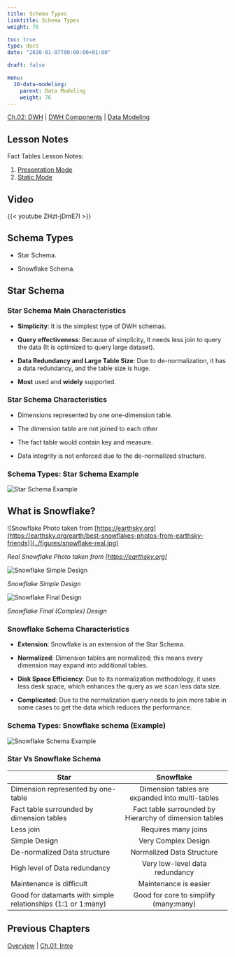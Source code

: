 ```yaml
---
title: Schema Types
linktitle: Schema Types
weight: 76

toc: true
type: docs
date: "2020-01-07T00:00:00+01:00"

draft: false

menu:
  10-data-modeling:
    parent: Data Modeling
    weight: 76
---
```


[Ch.02: DWH](../../../../02-dwh) | [DWH Components](../../../03-architecture/) | [Data Modeling](../../10-data-modeling/)

## Lesson Notes

Fact Tables Lesson Notes:
1. [Presentation Mode](../04-schema-types-ps.pdf)
1. [Static Mode](../04-schema-types-rs.pdf)


## Video

{{< youtube ZHzt-jDmE7I >}}


## Schema Types

-   Star Schema.

-   Snowflake Schema.

## Star Schema 

### Star Schema Main Characteristics

-   **Simplicity**: It is the simplest type of DWH schemas.

-   **Query effectiveness**: Because of simplicity, It needs less join to query the data (It is optimized to query large dataset).

-   **Data Redundancy and Large Table Size**: Due to de-normalization, it has a data redundancy, and the table size is huge.

-   **Most** used and **widely** supported.

### Star Schema Characteristics

-   Dimensions represented by one one-dimension table.

-   The dimension table are not joined to each other

-   The fact table would contain key and measure.

-   Data integrity is not enforced due to the de-normalized structure.

### Schema Types: Star Schema Example

![Star Schema Example](../figures/star-example.png)

## What is Snowflake?

![Snowflake Photo taken from [https://earthsky.org](https://earthsky.org/earth/best-snowflakes-photos-from-earthsky-friends)](../figures/snowflake-real.jpg)

*Real Snowflake Photo taken from [https://earthsky.org]*


![Snowflake Simple Design](../figures/snowflake-File.png)

*Snowflake Simple Design*

![Snowflake Final Design](../figures/frozen-snowflake.png)

*Snowflake Final (Complex) Design*

### Snowflake Schema Characteristics

-   **Extension**: Snowflake is an extension of the Star Schema.

-   **Normalized**: Dimension tables are normalized; this means every dimension may expand into additional tables.

-   **Disk Space Efficiency**: Due to its normalization methodology, it uses less desk space, which enhances the query as we scan less data size.

-   **Complicated**: Due to the normalization query needs to join more table in some cases to get the data which reduces the performance.

### Schema Types: Snowflake schema (Example)
![Snowflake Schema Example](../figures/snowflake-example.png)

### Star Vs Snowflake Schema

| Star   |      Snowflake  |
|----------|:-------------:|
| Dimension represented by one-table | Dimension tables are expanded into multi-tables |
| Fact table surrounded by dimension tables | Fact table surrounded by Hierarchy of dimension tables   |
| Less join | Requires many joins |
| Simple Design | Very Complex Design |
| De-normalized Data structure | Normalized Data Structure |
| High level of Data redundancy | Very low-level data redundancy |
| Maintenance is difficult  | Maintenance is easier |
| Good for datamarts with simple relationships (1:1 or 1:many) | Good for core to simplify (many:many) |



## Previous Chapters

[Overview](../../../../../big-data-in-depth/)  | [Ch.01: Intro](../../../../01-introduction) 